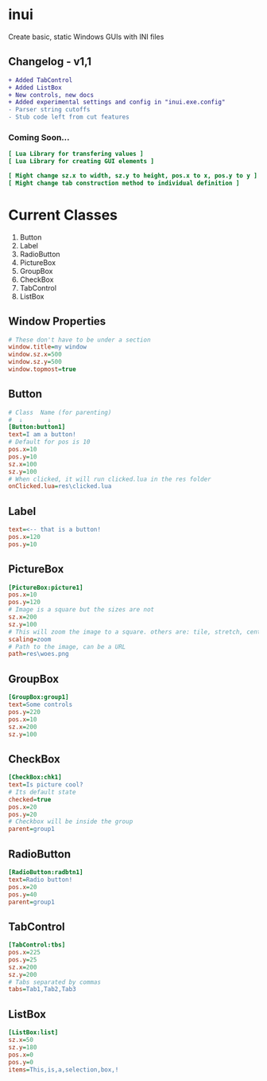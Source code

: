 # inui
Create basic, static Windows GUIs with INI files

## Changelog - v1,1

```diff
+ Added TabControl
+ Added ListBox
+ New controls, new docs
+ Added experimental settings and config in "inui.exe.config"
- Parser string cutoffs
- Stub code left from cut features
```

### Coming Soon...

```ini
[ Lua Library for transfering values ]
[ Lua Library for creating GUI elements ]

[ Might change sz.x to width, sz.y to height, pos.x to x, pos.y to y ]
[ Might change tab construction method to individual definition ] 
```

# Current Classes

1. Button
2. Label
3. RadioButton
4. PictureBox
5. GroupBox
6. CheckBox
7. TabControl
8. ListBox

## Window Properties

```ini
# These don't have to be under a section
window.title=my window
window.sz.x=500
window.sz.y=500
window.topmost=true
```

## Button

```ini
# Class  Name (for parenting) 
#  ↓       ↓ 
[Button:button1]
text=I am a button!
# Default for pos is 10
pos.x=10 
pos.y=10
sz.x=100
sz.y=100
# When clicked, it will run clicked.lua in the res folder
onClicked.lua=res\clicked.lua
```

## Label

```ini
text=<-- that is a button!
pos.x=120
pos.y=10
```

## PictureBox 

```ini
[PictureBox:picture1]
pos.x=10
pos.y=120
# Image is a square but the sizes are not
sz.x=200 
sz.y=100
# This will zoom the image to a square. others are: tile, stretch, center. try changing it to stretch!
scaling=zoom 
# Path to the image, can be a URL
path=res\woes.png
```

## GroupBox

```ini
[GroupBox:group1]
text=Some controls
pos.y=220
pos.x=10
sz.x=200
sz.y=100
```

## CheckBox

```ini
[CheckBox:chk1]
text=Is picture cool?
# Its default state
checked=true
pos.x=20
pos.y=20
# Checkbox will be inside the group
parent=group1
```

## RadioButton

```ini
[RadioButton:radbtn1]
text=Radio button!
pos.x=20
pos.y=40
parent=group1
```

## TabControl

```ini
[TabControl:tbs]
pos.x=225
pos.y=25
sz.x=200
sz.y=200
# Tabs separated by commas
tabs=Tab1,Tab2,Tab3
```

## ListBox

```ini
[ListBox:list]
sz.x=50
sz.y=180
pos.x=0
pos.y=0
items=This,is,a,selection,box,!
```
